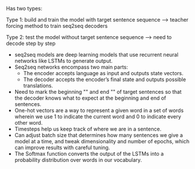 Has two types:

Type 1: build and train the model with target sentence sequence --> teacher forcing method to train seq2seq decoders

Type 2: test the model without target sentence sequence --> need to decode step by step

- seq2seq models are deep learning models that use recurrent neural networks like LSTMs to generate output.
- Seq2seq networks encompass two main parts:
  + The encoder accepts language as input and outputs state vectors.
  + The decoder accepts the encoder’s final state and outputs possible translations.
- Need to mark the beginning "<START>" and end "<END>" of target sentences so that the decoder knows what to expect at the beginning and end of sentences.
- One-hot vectors are a way to represent a given word in a set of words wherein we use 1 to indicate the current word and 0 to indicate every other word.
- Timesteps help us keep track of where we are in a sentence.
- Can adjust batch size that determines how many sentences we give a model at a time, and tweak dimensionality and number of epochs, which can improve results with careful tuning.
- The Softmax function converts the output of the LSTMs into a probability distribution over words in our vocabulary.
